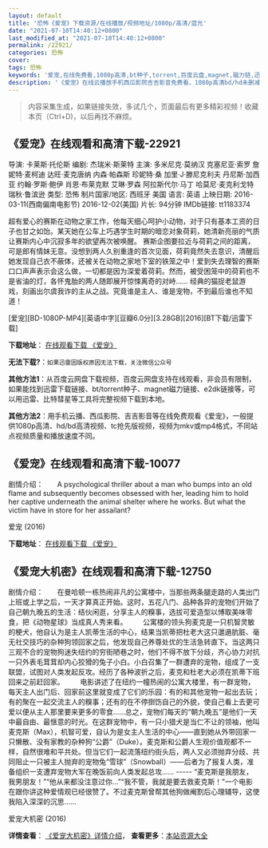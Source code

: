 ```yaml
---
layout: default
title: '恐怖《爱宠》下载资源/在线播放/视频地址/1080p/高清/蓝光'
date: "2021-07-10T14:40:12+0800"
last_modified_at: "2021-07-10T14:40:12+0800"
permalink: /22921/
categories: 恐怖
cover:
tags: 恐怖
keywords: '爱宠,在线免费看,1080p高清,bt种子,torrent,百度云盘,magnet,磁力链,迅雷下载资源'
description: '《爱宠》在线云播放手机西瓜影院吉吉影音免费看，1080p高清bd/hd未删减完整版和tc抢先枪版，mkv/mp4格式，附带bt/torrent种子、magnet/磁力链、百度云盘、网盘资源迅雷下载链接'
---
```


>内容采集生成，如果链接失效，多试几个，页面最后有更多精彩视频！收藏本页（Ctrl+D)，以后再找不麻烦。


## 《爱宠》在线观看和高清下载-22921

导演: 卡莱斯·托伦斯 编剧: 杰瑞米·斯莱特 主演: 多米尼克·莫纳汉 克塞尼亚·索罗 詹妮特·麦柯迪 达旺·麦克唐纳 内森·帕森斯 珍妮特·桑 加里·J·滕尼克利夫 丹尼斯·加西亚 约翰·罗斯·鲍伊 肖恩·布莱克默 艾琳·罗森 阿拉斯代尔·马丁 哈莫尼·麦克利戈特 瑞秋·鲁滨逊 类型: 恐怖 制片国家/地区: 西班牙 美国 语言: 英语 上映日期: 2016-03-11(西南偏南电影节) 2016-12-02(美国) 片长: 94分钟 IMDb链接: tt1183374

超有爱心的赛斯在动物之家工作，他每天细心呵护小动物，对于只有基本工资的日子也甘之如饴。某天她在公车上巧遇学生时期的暗恋对象荷莉，她清新亮丽的气质让赛斯内心中沉寂多年的欲望再次被唤醒。 赛斯企图要拉近与荷莉之间的距离，可是郎有情妹无意。没想到两人久别重逢的首次见面，荷莉竟然失去意识，清醒后她发现自己衣不蔽体，还被关在动物之家地下室的铁笼之中！爱到失去理智的赛斯口口声声表示会这么做，一切都是因为深爱着荷莉。然而，被受困笼中的荷莉也不是省油的灯，各怀鬼胎的两人随即展开惊悚离奇的对峙…… 经典的猫捉老鼠游戏，刻画出尔虞我诈的主从之战。究竟谁是主人、谁是宠物，不到最后谁也不知道！


[爱宠][BD-1080P-MP4][英语中字][豆瓣6.0分][3.28GB][2016][BT下载/迅雷下载]

**下载地址**： [在线观看下载 《爱宠》](https://www.btdx8.com/torrent/pet_2016.html) 


**无法下载?**：`如果迅雷因版权原因无法下载，关注微信公众号 `

**其他方法1**：从百度云网盘下载视频，百度云网盘支持在线观看，非会员有限制，如果能找到迅雷下载链接、bt/torrent种子、magnet磁力链接、e2dk链接等，可以用迅雷、比特彗星等工具将完整视频下载到本地。

**其他方法2**：用手机云播、西瓜影院、吉吉影音等在线免费观看《爱宠》，一般提供1080p高清、hd/bd高清视频、tc抢先版视频，视频为mkv或mp4格式，不同站点视频质量和播放速度不同。


## 《爱宠》在线观看和高清下载-10077

剧情介绍：　　A psychological thriller about a man who bumps into an old flame and subsequently becomes obsessed with her, leading him to hold her captive underneath the animal shelter where he works. But what the victim have in store for her assailant?


爱宠 (2016)

**下载地址**： [在线观看下载 《爱宠》](https://www.btbtdy.me/btdy/dy8675.html) 


## 《爱宠大机密》在线观看和高清下载-12750

剧情介绍：　　在曼哈顿一栋热闹非凡的公寓楼中，当那些两条腿走路的人类出门上班或上学之后，一天才算真正开始。这时，五花八门、品种各异的宠物们开始了自己朝九晚五的生活：结伙闲逛，分享主人的糗事，选拔可爱造型以博取美味零食，把《动物星球》当成真人秀来看。  　　公寓楼的领头狗麦克是一只机智灵敏的梗犬，他自认为是主人凯蒂生活的中心，结果当凯蒂把杜老大这只邋遢肮脏、毫无社交技巧的杂种狗领回家之后，他发现自己养尊处优的生活急转直下。当这两只三观不合的宠物狗迷失纽约的穷街陋巷之时，他们不得不放下分歧，齐心协力对抗一只外表毛茸茸却内心狡猾的兔子小白。小白召集了一群遭弃的宠物，组成了一支联盟，试图对人类发起反攻。经历了各种波折之后，麦克和杜老大必须在凯蒂下班回来之前赶回家。 　　电影讲述了在纽约一幢热闹的公寓大楼里，有一群宠物，每天主人出门后、回家前这里就变成了它们的乐园：有的和其他宠物一起出去玩；有的聚在一起交流主人的糗事；还有的在不停捯饬自己的外貌，使自己看上去更可爱以便从主人那里要来更多的零食……总之，宠物们每天的“朝九晚五”是他们一天中最自由、最惬意的时光。在这群宠物中，有一只小猎犬是当仁不让的领袖，他叫麦克斯（Max），机智可爱，自认为是女主人生活的中心——直到她从外带回家一只懒散、没有家教的杂种狗“公爵”（Duke）。麦克斯和公爵人生观价值观都不一样，自然很难和平共处。但当它们一起流落纽约街头后，两人又必须抛弃分歧、共同阻止一只被主人抛弃的宠物兔“雪球”（Snowball）——后者为了报复人类，准备组织一支遭弃宠物大军在晚饭前向人类发起总攻…… ----- “麦克斯是我朋友，我男朋友！”“他从来都没注意过你…”“我不管，我就是要去救麦克斯！”一个电影在跟你讲这种爱情观已经很赞了。不过麦克斯曾帮其他狗做阉割后心理辅导，这使我陷入深深的沉思……


爱宠大机密 (2016)

**详情查看**： [《爱宠大机密》详情介绍](/movie/12750/)， **查看更多**：[本站资源大全](/movie/t/all/)

